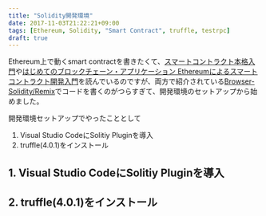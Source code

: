 ```yaml
---
title: "Solidity開発環境"
date: 2017-11-03T21:22:21+09:00
tags: [Ethereum, Solidity, "Smart Contract", truffle, testrpc]
draft: true
---
```


Ethereum上で動くsmart contractを書きたくて、[スマートコントラクト本格入門](https://www.amazon.co.jp/dp/4774187461/)や[はじめてのブロックチェーン・アプリケーション Ethereumによるスマートコントラクト開発入門](https://www.amazon.co.jp/dp/4798151343)を読んでいるのですが、両方で紹介されている[Browser-Solidity/Remix](https://remix.ethereum.org/)でコードを書くのがつらすぎて、開発環境のセットアップから始めました。

開発環境セットアップでやったこととして
1. Visual Studio CodeにSolitiy Pluginを導入
2. truffle(4.0.1)をインストール

## 1. Visual Studio CodeにSolitiy Pluginを導入

## 2. truffle(4.0.1)をインストール